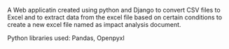 A Web applicatin created using python and Django to convert CSV files to Excel and to extract data from the excel file based on certain conditions to create a new excel file named as impact analysis document.

Python libraries used: Pandas, Openpyxl
